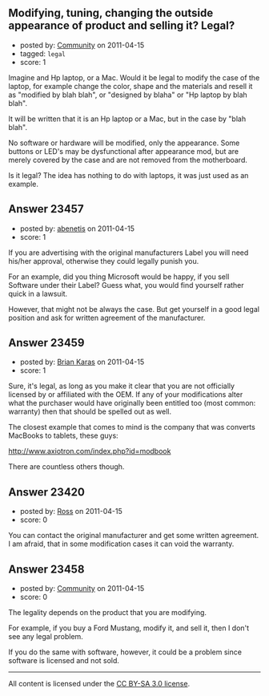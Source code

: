 ## Modifying, tuning, changing the outside appearance of product and selling it? Legal?

- posted by: [Community](https://stackexchange.com/users/-1/-1-community) on 2011-04-15
- tagged: `legal`
- score: 1

Imagine and Hp laptop, or a Mac. 
Would it be legal to modify the case of the laptop, for example change the color, shape and the materials and resell it as "modified by blah blah", or "designed by blaha" or "Hp laptop by blah blah". 

It will be written that it is an Hp laptop or a Mac, but in the case by "blah blah".

No software or hardware will be modified, only the appearance. Some buttons or LED's may be dysfunctional after appearance mod, but are merely covered by the case and are not removed from the motherboard. 

Is it legal?
The idea has nothing to do with laptops, it was just used as an example.

  


## Answer 23457

- posted by: [abenetis](https://stackexchange.com/users/-1/3397-abenetis) on 2011-04-15
- score: 1

If you are advertising with the original manufacturers Label you will need his/her approval, otherwise they could legally punish you.

For an example, did you thing Microsoft would be happy, if you sell Software under their Label? Guess what, you would find yourself rather quick in a lawsuit.

However, that might not be always the case. But get yourself in a good legal position and ask for written agreement of the manufacturer.


## Answer 23459

- posted by: [Brian Karas](https://stackexchange.com/users/-1/8465-brian-karas) on 2011-04-15
- score: 1

Sure, it's legal, as long as you make it clear that you are not officially licensed by or affiliated with the OEM.  If any of your modifications alter what the purchaser would have originally been entitled too (most common: warranty) then that should be spelled out as well.

The closest example that comes to mind is the company that was converts MacBooks to tablets, these guys:

http://www.axiotron.com/index.php?id=modbook

There are countless others though.



## Answer 23420

- posted by: [Ross](https://stackexchange.com/users/-1/1390-ross) on 2011-04-15
- score: 0

You can contact the original manufacturer and get some written agreement. I am afraid, that in some modification cases it can void the warranty. 


## Answer 23458

- posted by: [Community](https://stackexchange.com/users/-1/-1-community) on 2011-04-15
- score: 0

The legality depends on the product that you are modifying.

For example, if you buy a Ford Mustang, modify it, and sell it, then I don't see any legal problem.

If you do the same with software, however, it could be a problem since software is licensed and not sold.




---

All content is licensed under the [CC BY-SA 3.0 license](https://creativecommons.org/licenses/by-sa/3.0/).

